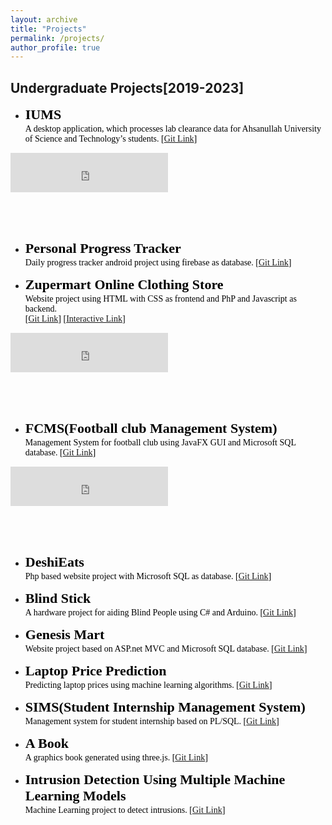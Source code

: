 ```yaml
---
layout: archive
title: "Projects"
permalink: /projects/
author_profile: true
---
```

<style>
    .yt-wrapper {
  position: relative;
  padding-bottom: 25%; /* 16:9 aspect ratio */
  height: 0;
  overflow: hidden;
}

.yt-wrapper iframe {
  position: absolute;
  top: 0;
  left: 0;
  width: 50%;
  height: 50%;
}
</style>
## Undergraduate Projects[2019-2023]

* <span style="color:black;font-family:Trebuchet MS;font-size:22px"><b>IUMS</b></span><br>
<span style="color:black;font-family:Georgia">A desktop application, which processes lab clearance data for Ahsanullah University of Science and Technology’s students.
[[Git Link](https://github.com/S-A-M-404/IUMS)]
<!-- [[Video Link](https://youtu.be/lhYJUGn6LJo?si=lXm-LrHc5gMon5pV&t=16)] -->
</span>
    <div class="yt-wrapper">
    <iframe src="https://www.youtube.com/embed/lhYJUGn6LJo?autoplay=1&controls=1"  width="20" height="10"  frameborder="0" allow="accelerometer; autoplay; encrypted-media; gyroscope; picture-in-picture" allowfullscreen></iframe>
    </div>

* <span style="color:black;font-family:Trebuchet MS;font-size:22px"><b>Personal Progress Tracker</b></span><br>
<span style="color:black;font-family:Georgia">Daily progress tracker android project using firebase as database.
[[Git Link](https://github.com/Mustavi-99/Personal-Progress-Tracker)]
<!-- [[Video Link]()] -->
</span>

* <span style="color:black;font-family:Trebuchet MS;font-size:22px"><b>Zupermart Online Clothing Store</b></span><br>
<span style="color:black;font-family:Georgia">Website project using HTML with CSS as frontend and PhP and Javascript as backend.<br>
[[Git Link](https://github.com/Mustavi-99/Zupermart-Online-Clothing-Store)]
[[Interactive Link](https://mustavi-99.github.io/Zupermart-Online-Clothing-Store/)]
<!-- [[Video Link](https://youtu.be/kE7Xf_8gVxI?si=DD8b10EWXICRhA1c)] -->
</span>
    <div class="yt-wrapper">
    <iframe src="https://www.youtube.com/embed/kE7Xf_8gVxI?autoplay=1&controls=1"  width="20" height="10"  frameborder="0" allow="accelerometer; autoplay; encrypted-media; gyroscope; picture-in-picture" allowfullscreen></iframe>
    </div>

* <span style="color:black;font-family:Trebuchet MS;font-size:22px"><b>FCMS(Football club Management System)</b></span><br>
<span style="color:black;font-family:Georgia">Management System for football club using JavaFX GUI and Microsoft SQL database.
[[Git Link](https://github.com/Mustavi-99/FCMS)]
<!-- [[Video Link](https://youtu.be/zJW6YVEsldU?si=x3b3fkpGLvmP_-9i)] -->
</span>
    <div class="yt-wrapper">
    <iframe src="https://www.youtube.com/embed/zJW6YVEsldU?autoplay=1&controls=1"  width="20" height="10"  frameborder="0" allow="accelerometer; autoplay; encrypted-media; gyroscope; picture-in-picture" allowfullscreen></iframe>
    </div>

* <span style="color:black;font-family:Trebuchet MS;font-size:22px"><b>DeshiEats</b></span><br>
<span style="color:black;font-family:Georgia">Php based website project with Microsoft SQL as database.
[[Git Link](https://github.com/Mustavi-99/DeshiEats)]
</span>

* <span style="color:black;font-family:Trebuchet MS;font-size:22px"><b>Blind Stick</b></span><br>
<span style="color:black;font-family:Georgia">A hardware project for aiding Blind People using C# and Arduino.
[[Git Link](https://github.com/Mustavi-99/Blind-Stick)]
</span>

* <span style="color:black;font-family:Trebuchet MS;font-size:22px"><b>Genesis Mart</b></span><br>
<span style="color:black;font-family:Georgia">Website project based on ASP.net MVC and Microsoft SQL database.
[[Git Link](https://github.com/Mustavi-99/Genesis-Mart)]
</span>

* <span style="color:black;font-family:Trebuchet MS;font-size:22px"><b>Laptop Price Prediction</b></span><br>
<span style="color:black;font-family:Georgia">Predicting laptop prices using machine learning algorithms.
[[Git Link](https://github.com/Mustavi-99/Laptop-Price-Prediction)]
</span>

* <span style="color:black;font-family:Trebuchet MS;font-size:22px"><b>SIMS(Student Internship Management System)</b></span><br>
<span style="color:black;font-family:Georgia">Management system for student internship based on PL/SQL.
[[Git Link](https://github.com/Mustavi-99/SIMS-Student-Internship-Management-System)]
</span>

* <span style="color:black;font-family:Trebuchet MS;font-size:22px"><b>A Book</b></span><br>
<span style="color:black;font-family:Georgia">A graphics book generated using three.js.
[[Git Link](https://github.com/Mustavi-99/A-Book-by-three.js)]
</span>

* <span style="color:black;font-family:Trebuchet MS;font-size:22px"><b>Intrusion Detection Using Multiple Machine Learning Models</b></span><br>
<span style="color:black;font-family:Georgia">Machine Learning project to detect intrusions.
[[Git Link](https://github.com/Mustavi-99/Intrusion-Detection-Using-Multiple-Machine-Learning-Models)]
</span>
